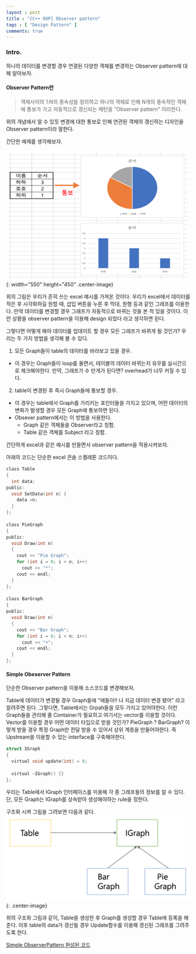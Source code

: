 ```yaml
---
layout : post
title : "[C++ OOP] Observer pattern"
tags : [ "Design Pattern" ]
comments: true
---
```

### Intro.
하나의 데이터를 변경할 경우 연결된 다양한 객체를 변경하는  Observer pattern에 대해 알아보자.

#### Observer Pattern란
> 객체사이의 1:N의 종속성을 정의하고 하나의 객체로 인해 N개의 종속적인 객체에 통보가 가고 자동적으로 갱신되는 패턴을 "Observer pattern" 이라한다.

위의 개념에서 알 수 있듯 변경에 대한 통보로 인해 연관된 객체의 갱신하는 디자인을 Observer pattern이라 말한다.

간단한 예제를 생각해보자.

![observer1](../images/observer1.png){: width="550" height="450" .center-image}

위의 그림은 우리가 흔히 쓰는 excel 예시를 가져온 것이다. 우리가 excel에서 데이터를 적은 후 시각화하길 원할 때, 삽입 버튼을 누른 후 막대, 원형 등과 같인 그래프를 이용한다. 만약 데이터를 변경할 경우 그래프가 자동적으로 바뀌는 것을 본 적 있을 것이다. 이런 상황을 observer pattern을 이용해 design 되었다 라고 생각하면 된다.

그렇다면 어떻게 해야 데이터를 업데이트 할 경우 모든 그래프가 바뀌게 될 것인가? 우리는 두 가지 방법을 생각해 볼 수 있다.

1. 모든 Graph들이 table의 데이터를 바라보고 있을 경우.
  - 이 경우는 Graph들이 loop를 돌면서, 테이블의 데이터 바뀌는지 유무를 실시간으로 체크해야한다. 만약, 그래프가 수 만개가 된다면? overhead가 너무 커질 수 있다.

2. table이 변경된 후 즉시 Graph들에 통보할 경우.
  - 이 경우는 table에서 Graph를 가리키는 포인터들을 가지고 있으며, 어떤 데이터의 변화가 발생할 경우 모든 Graph에 통보하면 된다.
  - Obsever pattern에서는 이 방법을 사용한다.
    - Graph 같은 객체들을 Observer라고 칭함.
    - Table 같은 객체를 Subject 라고 칭함.

간단하게 excel과 같은 예시를 만들면서 observer pattern을 적용시켜보자.

아래의 코드는 단순한 excel 콘솔 스켈레톤 코드이다.

```c
class Table
{
  int data;
public:
  void SetData(int n) {
    data =n;
  }
};

class PieGraph
{
public:
  void Draw(int n)
  {
    cout << "Pie Graph";
    for (int i = 0; i < n; i++)
      cout << "*";
    cout << endl;
  }
};

class BarGraph
{
public:
  void Draw(int n)
  {
    cout << "Bar Graph";
    for (int i = 0; i < n; i++)
      cout << "+";
    cout << endl;
  }
};
```

#### Simple Obeserver Pattern
단순한 Observer pattern을 이용해 소스코드를 변경해보자.

Table에 데이터가 변경될 경우 Graph들에 "애들아!! 나 지금 데이터 변경 됐어" 라고 알려주면 된다. 그렇다면, Table에서는 Grpah들을 모두 가지고 있어야한다. 이런 Graph들을 관리해 줄 Container가 필요하고 여기서는 vector를 이용할 것이다. Vector를 이용할 경우 어떤 데이터 타입으로 받을 것인가? PieGraph ? BarGraph? 이렇게 받을 경우 특정 Graph만 전달 받을 수 있어서 상위 계층을 만들어야한다. 즉 Upstream을 이용할 수 있는 interface를 구축해야한다.

```c
struct IGraph
{
  virtual void update(int) = 0;

  virtual ~IGraph() {}
};
```

우리는 Table에서 IGraph 인터페이스를 이용해 각 종 그래프들의 정보를 알 수 있다. 단, 모든 Graph는 IGraph를 상속받아 생성해야하는 rule을 정한다.

구조화 시켜 그림을 그려보면 다음과 같다.
![observer](../images/observer_pattern1.png){: .center-image}

위의 구조화 그림과 같이, Table을 생성한 후 Graph를 생성할 경우 Table에 등록을 해준다. 이후 table의 data가 갱신될 경우 Update함수를 이용해 갱신된 그래프를 그려주도록 한다.

[Simple ObserverPattern 완성된 코드](https://github.com/nerdooit/code_practice/blob/master/Lecture/Design_Pattern/practice/simple_observer.cc)


